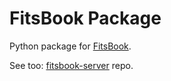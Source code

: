 # FitsBook Package

Python package for [FitsBook](https://fitsbook.glitch.me/).

See too: [fitsbook-server](https://github.com/nmcardoso/fitsbook-server) repo.